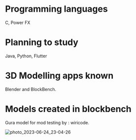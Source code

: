 

# Programming languages
C, Power FX
# Planning to study
Java, Python, Flutter

# 3D Modelling apps known
Blender and BlockBench.

# Models created in blockbench

Gura model for mod testing by : wiricode.

![photo_2023-06-24_23-04-26](https://github.com/wiricode/MinecraftMod-Test/assets/148292075/b6f16d1b-bb5f-4dd6-8ee8-9870e0c5515c)

